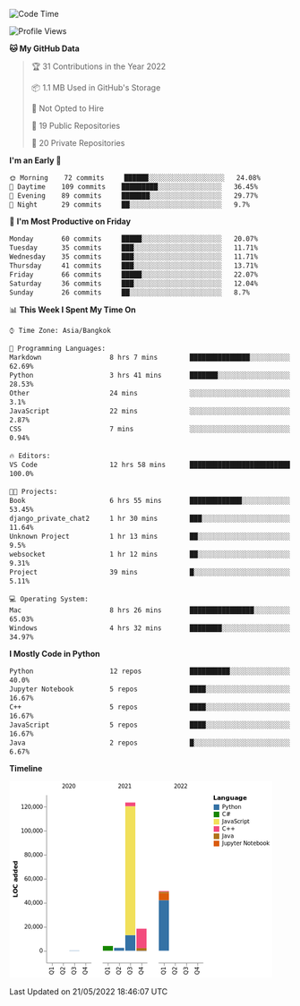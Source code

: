 <!--START_SECTION:waka-->
![Code Time](http://img.shields.io/badge/Code%20Time-0%20secs-blue)

![Profile Views](http://img.shields.io/badge/Profile%20Views-5-blue)

**🐱 My GitHub Data** 

> 🏆 31 Contributions in the Year 2022
 > 
> 📦 1.1 MB Used in GitHub's Storage 
 > 
> 🚫 Not Opted to Hire
 > 
> 📜 19 Public Repositories 
 > 
> 🔑 20 Private Repositories  
 > 
**I'm an Early 🐤** 

```text
🌞 Morning    72 commits     ██████░░░░░░░░░░░░░░░░░░░   24.08% 
🌆 Daytime    109 commits    █████████░░░░░░░░░░░░░░░░   36.45% 
🌃 Evening    89 commits     ███████░░░░░░░░░░░░░░░░░░   29.77% 
🌙 Night      29 commits     ██░░░░░░░░░░░░░░░░░░░░░░░   9.7%

```
📅 **I'm Most Productive on Friday** 

```text
Monday       60 commits     █████░░░░░░░░░░░░░░░░░░░░   20.07% 
Tuesday      35 commits     ███░░░░░░░░░░░░░░░░░░░░░░   11.71% 
Wednesday    35 commits     ███░░░░░░░░░░░░░░░░░░░░░░   11.71% 
Thursday     41 commits     ███░░░░░░░░░░░░░░░░░░░░░░   13.71% 
Friday       66 commits     █████░░░░░░░░░░░░░░░░░░░░   22.07% 
Saturday     36 commits     ███░░░░░░░░░░░░░░░░░░░░░░   12.04% 
Sunday       26 commits     ██░░░░░░░░░░░░░░░░░░░░░░░   8.7%

```


📊 **This Week I Spent My Time On** 

```text
⌚︎ Time Zone: Asia/Bangkok

💬 Programming Languages: 
Markdown                 8 hrs 7 mins        ███████████████░░░░░░░░░░   62.69% 
Python                   3 hrs 41 mins       ███████░░░░░░░░░░░░░░░░░░   28.53% 
Other                    24 mins             ░░░░░░░░░░░░░░░░░░░░░░░░░   3.1% 
JavaScript               22 mins             ░░░░░░░░░░░░░░░░░░░░░░░░░   2.87% 
CSS                      7 mins              ░░░░░░░░░░░░░░░░░░░░░░░░░   0.94%

🔥 Editors: 
VS Code                  12 hrs 58 mins      █████████████████████████   100.0%

🐱‍💻 Projects: 
Book                     6 hrs 55 mins       █████████████░░░░░░░░░░░░   53.45% 
django_private_chat2     1 hr 30 mins        ███░░░░░░░░░░░░░░░░░░░░░░   11.64% 
Unknown Project          1 hr 13 mins        ██░░░░░░░░░░░░░░░░░░░░░░░   9.5% 
websocket                1 hr 12 mins        ██░░░░░░░░░░░░░░░░░░░░░░░   9.31% 
Project                  39 mins             █░░░░░░░░░░░░░░░░░░░░░░░░   5.11%

💻 Operating System: 
Mac                      8 hrs 26 mins       ████████████████░░░░░░░░░   65.03% 
Windows                  4 hrs 32 mins       ████████░░░░░░░░░░░░░░░░░   34.97%

```

**I Mostly Code in Python** 

```text
Python                   12 repos            ██████████░░░░░░░░░░░░░░░   40.0% 
Jupyter Notebook         5 repos             ████░░░░░░░░░░░░░░░░░░░░░   16.67% 
C++                      5 repos             ████░░░░░░░░░░░░░░░░░░░░░   16.67% 
JavaScript               5 repos             ████░░░░░░░░░░░░░░░░░░░░░   16.67% 
Java                     2 repos             █░░░░░░░░░░░░░░░░░░░░░░░░   6.67%

```


**Timeline**

![Chart not found](https://raw.githubusercontent.com/pntt3011/pntt3011/main/charts/bar_graph.png) 


 Last Updated on 21/05/2022 18:46:07 UTC
<!--END_SECTION:waka-->
